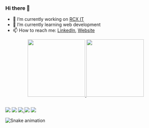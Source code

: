 ### Hi there 👋



- 🔭 I’m currently working on <a href="https://www.rcxit.com.br">RCX IT</a>
- 🌱 I’m currently learning web development
- 📫 How to reach me: <a href="https://www.linkedin.com/in/ricardo-montoya-3653a3174">LinkedIn</a>, <a href="https://www.ricardomontoya.dev">Website</a>

<div align="center">
  <a href="https://github.com/montoyaaa">
  <img height="180em" src="https://github-readme-stats.vercel.app/api?username=montoyaaa&show_icons=true&theme=dracula&include_all_commits=true&count_private=true"/>
  <img height="180em" src="https://github-readme-stats.vercel.app/api/top-langs/?username=montoyaaa&layout=compact&langs_count=7&theme=dracula"/>
</div>
  
##
  
<div> 
  <a href="https://www.youtube.com/channel/UCqXKEZcic86MWt0-Kx4SViA" target="_blank"><img src="https://img.shields.io/badge/YouTube-FF0000?style=for-the-badge&logo=youtube&logoColor=white" target="_blank"></a>
  <a href="https://www.instagram.com/ricardo.montoya_" target="_blank"><img src="https://img.shields.io/badge/-Instagram-%23E4405F?style=for-the-badge&logo=instagram&logoColor=white" target="_blank"></a>
 	<a href="https://www.twitch.tv/montoyagod" target="_blank"><img src="https://img.shields.io/badge/Twitch-9146FF?style=for-the-badge&logo=twitch&logoColor=white" target="_blank">   </a> 
  <a href = "mailto:ricardomontoya2002@hotmail.com"><img src="https://img.shields.io/badge/-outlook-%23333?style=for-the-badge&logo=microsoft&logoColor=white" target="_blank"></a>
  <a href="https://www.linkedin.com/in/ricardo-montoya-3653a3174" target="_blank"><img src="https://img.shields.io/badge/-LinkedIn-%230077B5?style=for-the-badge&logo=linkedin&logoColor=white" target="_blank"></a>
  
  ![Snake animation](https://github.com/montoyaaa/montoyaaa/blob/output/github-contribution-grid-snake.svg)
</div>
  
